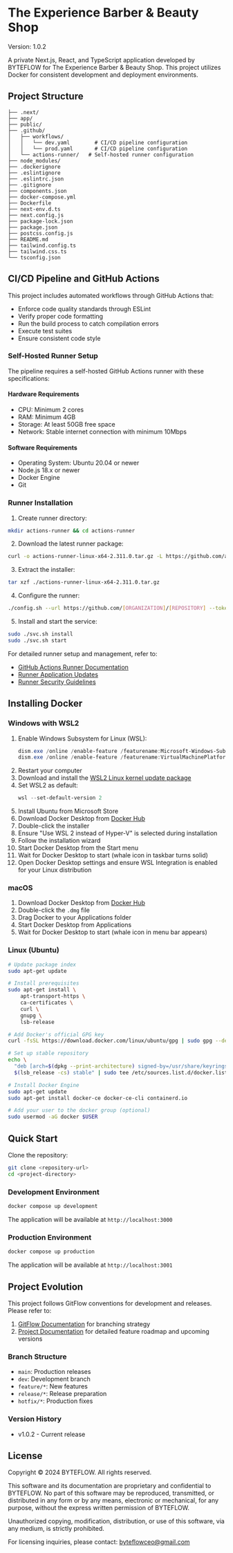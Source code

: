 # The Experience Barber & Beauty Shop
Version: 1.0.2

A private Next.js, React, and TypeScript application developed by BYTEFLOW for The Experience Barber & Beauty Shop. This project utilizes Docker for consistent development and deployment environments.

## Project Structure
```
├── .next/
├── app/
├── public/
├── .github/
│   ├── workflows/
│   │   └── dev.yaml        # CI/CD pipeline configuration
│   │   └── prod.yaml       # CI/CD pipeline configuration
│   └── actions-runner/   # Self-hosted runner configuration
├── node_modules/
├── .dockerignore
├── .eslintignore
├── .eslintrc.json
├── .gitignore
├── components.json
├── docker-compose.yml
├── Dockerfile
├── next-env.d.ts
├── next.config.js
├── package-lock.json
├── package.json
├── postcss.config.js
├── README.md
├── tailwind.config.ts
├── tailwind.css.ts
└── tsconfig.json
```

## CI/CD Pipeline and GitHub Actions

This project includes automated workflows through GitHub Actions that:
- Enforce code quality standards through ESLint
- Verify proper code formatting
- Run the build process to catch compilation errors
- Execute test suites
- Ensure consistent code style

### Self-Hosted Runner Setup

The pipeline requires a self-hosted GitHub Actions runner with these specifications:

#### Hardware Requirements
- CPU: Minimum 2 cores
- RAM: Minimum 4GB
- Storage: At least 50GB free space
- Network: Stable internet connection with minimum 10Mbps

#### Software Requirements
- Operating System: Ubuntu 20.04 or newer
- Node.js 18.x or newer
- Docker Engine
- Git

### Runner Installation

1. Create runner directory:
```bash
mkdir actions-runner && cd actions-runner
```

2. Download the latest runner package:
```bash
curl -o actions-runner-linux-x64-2.311.0.tar.gz -L https://github.com/actions/runner/releases/download/v2.311.0/actions-runner-linux-x64-2.311.0.tar.gz
```

3. Extract the installer:
```bash
tar xzf ./actions-runner-linux-x64-2.311.0.tar.gz
```

4. Configure the runner:
```bash
./config.sh --url https://github.com/[ORGANIZATION]/[REPOSITORY] --token [YOUR_TOKEN]
```

5. Install and start the service:
```bash
sudo ./svc.sh install
sudo ./svc.sh start
```

For detailed runner setup and management, refer to:
- [GitHub Actions Runner Documentation](https://docs.github.com/en/actions/hosting-your-own-runners)
- [Runner Application Updates](https://docs.github.com/en/actions/hosting-your-own-runners/autoscaling-with-self-hosted-runners#using-self-hosted-runner-auto-updates)
- [Runner Security Guidelines](https://docs.github.com/en/actions/security-guides/security-hardening-for-github-actions)

## Installing Docker

### Windows with WSL2
1. Enable Windows Subsystem for Linux (WSL):
   ```powershell
   dism.exe /online /enable-feature /featurename:Microsoft-Windows-Subsystem-Linux /all /norestart
   dism.exe /online /enable-feature /featurename:VirtualMachinePlatform /all /norestart
   ```
2. Restart your computer
3. Download and install the [WSL2 Linux kernel update package](https://wslstorestorage.blob.core.windows.net/wslblob/wsl_update_x64.msi)
4. Set WSL2 as default:
   ```powershell
   wsl --set-default-version 2
   ```
5. Install Ubuntu from Microsoft Store
6. Download Docker Desktop from [Docker Hub](https://hub.docker.com/editions/community/docker-ce-desktop-windows/)
7. Double-click the installer
8. Ensure "Use WSL 2 instead of Hyper-V" is selected during installation
9. Follow the installation wizard
10. Start Docker Desktop from the Start menu
11. Wait for Docker Desktop to start (whale icon in taskbar turns solid)
12. Open Docker Desktop settings and ensure WSL Integration is enabled for your Linux distribution

### macOS
1. Download Docker Desktop from [Docker Hub](https://hub.docker.com/editions/community/docker-ce-desktop-mac/)
2. Double-click the `.dmg` file
3. Drag Docker to your Applications folder
4. Start Docker Desktop from Applications
5. Wait for Docker Desktop to start (whale icon in menu bar appears)

### Linux (Ubuntu)
```bash
# Update package index
sudo apt-get update

# Install prerequisites
sudo apt-get install \
    apt-transport-https \
    ca-certificates \
    curl \
    gnupg \
    lsb-release

# Add Docker's official GPG key
curl -fsSL https://download.docker.com/linux/ubuntu/gpg | sudo gpg --dearmor -o /usr/share/keyrings/docker-archive-keyring.gpg

# Set up stable repository
echo \
  "deb [arch=$(dpkg --print-architecture) signed-by=/usr/share/keyrings/docker-archive-keyring.gpg] https://download.docker.com/linux/ubuntu \
  $(lsb_release -cs) stable" | sudo tee /etc/sources.list.d/docker.list > /dev/null

# Install Docker Engine
sudo apt-get update
sudo apt-get install docker-ce docker-ce-cli containerd.io

# Add your user to the docker group (optional)
sudo usermod -aG docker $USER
```

## Quick Start

Clone the repository:
```bash
git clone <repository-url>
cd <project-directory>
```

### Development Environment
```bash
docker compose up development
```
The application will be available at `http://localhost:3000`

### Production Environment
```bash
docker compose up production
```
The application will be available at `http://localhost:3001`

## Project Evolution

This project follows GitFlow conventions for development and releases. Please refer to:

1. [GitFlow Documentation](https://drive.google.com/drive/u/0/folders/1DRfC8TnM-2-GoaxCicyuKToOaUJByOQ_) for branching strategy
2. [Project Documentation](https://docs.google.com/document/d/1Lmjqb_rKNU9S3vdKh-RQKvBCrQTgUSor5kQGkbRw-oc/edit?tab=t.0#heading=h.a6dboee1fzpj) for detailed feature roadmap and upcoming versions

### Branch Structure
- `main`: Production releases
- `dev`: Development branch
- `feature/*`: New features
- `release/*`: Release preparation
- `hotfix/*`: Production fixes

### Version History
- v1.0.2 - Current release

## License

Copyright © 2024 BYTEFLOW. All rights reserved.

This software and its documentation are proprietary and confidential to BYTEFLOW. 
No part of this software may be reproduced, transmitted, or distributed in any form or by any means, 
electronic or mechanical, for any purpose, without the express written permission of BYTEFLOW.

Unauthorized copying, modification, distribution, or use of this software, via any medium, is strictly prohibited.

For licensing inquiries, please contact: byteflowceo@gmail.com
